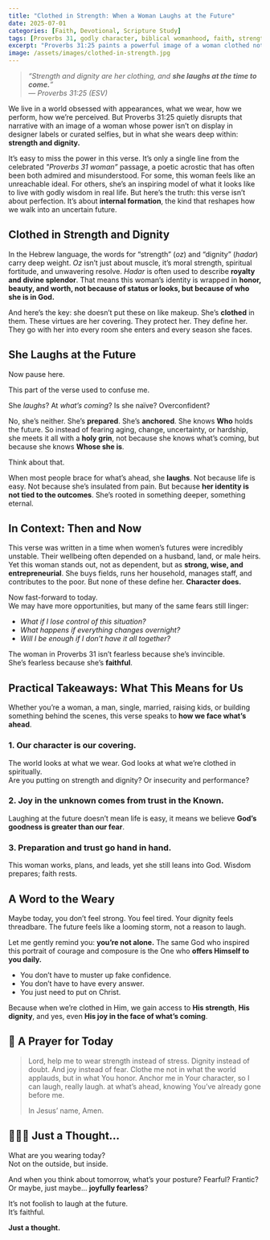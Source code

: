 ```yaml
---
title: "Clothed in Strength: When a Woman Laughs at the Future"
date: 2025-07-01
categories: [Faith, Devotional, Scripture Study]
tags: [Proverbs 31, godly character, biblical womanhood, faith, strength, courage, future, trust, exegesis]
excerpt: "Proverbs 31:25 paints a powerful image of a woman clothed not in fashion, but in fortitude. Her fearless laughter at the future isn’t naivety—it’s trust. What if this was how we walked into uncertainty?"
image: /assets/images/clothed-in-strength.jpg
---
```


> _“Strength and dignity are her clothing, and **she laughs at the time to come.**”_  
> — *Proverbs 31:25 (ESV)*

We live in a world obsessed with appearances, what we wear, how we perform, how we’re perceived. But Proverbs 31:25 quietly disrupts that narrative with an image of a woman whose power isn’t on display in designer labels or curated selfies, but in what she wears deep within: **strength and dignity.**

It’s easy to miss the power in this verse. It’s only a single line from the celebrated *"Proverbs 31 woman”* passage, a poetic acrostic that has often been both admired and misunderstood. For some, this woman feels like an unreachable ideal. For others, she’s an inspiring model of what it looks like to live with godly wisdom in real life. But here’s the truth: this verse isn’t about perfection. It’s about **internal formation**, the kind that reshapes how we walk into an uncertain future.

## Clothed in Strength and Dignity

In the Hebrew language, the words for “strength” (*oz*) and “dignity” (*hadar*) carry deep weight. *Oz* isn’t just about muscle, it’s moral strength, spiritual fortitude, and unwavering resolve. *Hadar* is often used to describe **royalty and divine splendor**. That means this woman’s identity is wrapped in **honor, beauty, and worth, not because of status or looks, but because of who she is in God.**

And here’s the key: she doesn’t put these on like makeup. She’s **clothed** in them. These virtues are her covering. They protect her. They define her. They go with her into every room she enters and every season she faces.

## She Laughs at the Future

Now pause here.

This part of the verse used to confuse me.

She *laughs*? At *what’s coming*? Is she naïve? Overconfident?

No, she’s neither. She’s **prepared**. She’s **anchored**. She knows **Who** holds the future. So instead of fearing aging, change, uncertainty, or hardship, she meets it all with a **holy grin**, not because she knows what’s coming, but because she knows **Whose she is**.

Think about that.

When most people brace for what’s ahead, she **laughs**. Not because life is easy. Not because she’s insulated from pain. But because **her identity is not tied to the outcomes**. She’s rooted in something deeper, something eternal.

## In Context: Then and Now

This verse was written in a time when women’s futures were incredibly unstable. Their wellbeing often depended on a husband, land, or male heirs. Yet this woman stands out, not as dependent, but as **strong, wise, and entrepreneurial**. She buys fields, runs her household, manages staff, and contributes to the poor. But none of these define her. **Character does.**

Now fast-forward to today.  
We may have more opportunities, but many of the same fears still linger:

- *What if I lose control of this situation?*  
- *What happens if everything changes overnight?*  
- *Will I be enough if I don’t have it all together?*

The woman in Proverbs 31 isn’t fearless because she’s invincible.  
She’s fearless because she’s **faithful**.

## Practical Takeaways: What This Means for Us

Whether you’re a woman, a man, single, married, raising kids, or building something behind the scenes, this verse speaks to **how we face what’s ahead**.

### 1. **Our character is our covering.**  
The world looks at what we wear. God looks at what we’re clothed in spiritually.  
Are you putting on strength and dignity? Or insecurity and performance?

### 2. **Joy in the unknown comes from trust in the Known.**  
Laughing at the future doesn’t mean life is easy, it means we believe **God’s goodness is greater than our fear**.

### 3. **Preparation and trust go hand in hand.**  
This woman works, plans, and leads, yet she still leans into God. Wisdom prepares; faith rests.

## A Word to the Weary

Maybe today, you don’t feel strong. You feel tired. Your dignity feels threadbare. The future feels like a looming storm, not a reason to laugh.

Let me gently remind you: **you’re not alone.** The same God who inspired this portrait of courage and composure is the One who **offers Himself to you daily.**

- You don’t have to muster up fake confidence.  
- You don’t have to have every answer.  
- You just need to put on Christ.

Because when we’re clothed in Him, we gain access to **His strength**, **His dignity**, and yes, even **His joy in the face of what’s coming**.

## 🛐 A Prayer for Today

> Lord, help me to wear strength instead of stress. Dignity instead of doubt. And joy instead of fear. Clothe me not in what the world applauds, but in what You honor. Anchor me in Your character, so I can laugh, really laugh. at what’s ahead, knowing You’ve already gone before me.  
>  
> In Jesus’ name, Amen.

## 🙋🏽‍♂️ Just a Thought…

What are you wearing today?  
Not on the outside, but inside.

And when you think about tomorrow, what’s your posture? Fearful? Frantic? Or maybe, just maybe... **joyfully fearless**?

It’s not foolish to laugh at the future.  
It’s faithful.

**Just a thought.**